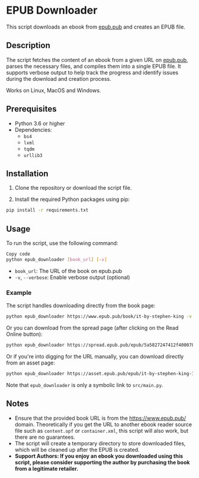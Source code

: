 # EPUB Downloader

This script downloads an ebook from [epub.pub](https://www.epub.pub/) and creates an EPUB file.

## Description

The script fetches the content of an ebook from a given URL on [epub.pub](https://www.epub.pub/), parses the necessary files, and compiles them into a single EPUB file. It supports verbose output to help track the progress and identify issues during the download and creation process.

Works on Linux, MacOS and Windows.

## Prerequisites

- Python 3.6 or higher
- Dependencies:
    - `bs4`
    - `lxml`
    - `tqdm`
    - `urllib3`

## Installation

1. Clone the repository or download the script file.

2. Install the required Python packages using pip:

```bash
pip install -r requirements.txt
```

## Usage

To run the script, use the following command:

```bash
Copy code
python epub_downloader [book_url] [-v]
```

- `book_url`: The URL of the book on epub.pub
- `-v`, `--verbose`: Enable verbose output (optional)

### Example

The script handles downloading directly from the book page:
```bash
python epub_downloader https://www.epub.pub/book/it-by-stephen-king -v
```

Or you can download from the spread page (after clicking on the Read Online button):
```bash
python epub_downloader https://spread.epub.pub/epub/5a5827247412f4000781f18e -v
```

Or if you're into digging for the URL manually, you can download directly from an asset page:
```bash
python epub_downloader https://asset.epub.pub/epub/it-by-stephen-king-1.epub -v
```

Note that `epub_downloader` is only a symbolic link to `src/main.py`.


## Notes

- Ensure that the provided book URL is from the https://www.epub.pub/ domain. Theoretically if you get the URL to another ebook reader source file such as `content.opf` or `container.xml`, this script will also work, but there are no guarantees.
- The script will create a temporary directory to store downloaded files, which will be cleaned up after the EPUB is created.
- **Support Authors: If you enjoy an ebook you downloaded using this script, please consider supporting the author by purchasing the book from a legitimate retailer.**
